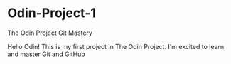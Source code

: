 # Odin-Project-1
The Odin Project Git Mastery

Hello Odin! This is my first project in The Odin Project. I'm excited to learn and master Git and GitHub
